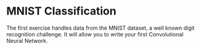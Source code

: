 # MNIST Classification

The first exercise handles data from the MNIST dataset, a well known digit recognition challenge. It will allow you to write your first Convolutional Neural Network.
